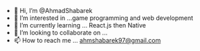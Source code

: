 - 👋 Hi, I’m @AhmadShabarek
- 👀 I’m interested in ...game programming and web development
- 🌱 I’m currently learning ... React.js then Native
- 💞️ I’m looking to collaborate on ...
- 📫 How to reach me ... ahmshabarek97@gmail.com

<!---
AhmadShabarek/AhmadShabarek is a ✨ special ✨ repository because its `README.md` (this file) appears on your GitHub profile.
You can click the Preview link to take a look at your changes.
--->
